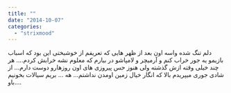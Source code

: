 ```yaml
---
title: ""
date: "2014-10-07"
categories: 
  - "strixmood"
---
```


دلم تنگ شده واسه اون بعد از ظهر هایی که تعریفم از خوشبختی این بود که اسباب بازیمو یه جور خراب کنم و آرمیچر و لامپاشو در بیارم که معلوم نشه خرابش کردم.... هر چند خیلی وقته ازش گذشته ولی هنوز حس پیروزی های اون روزهارو دوست دارم... از شادی جوری میپریدم بالا که انگار خیال زمین اومدن نداشتم... هه ... بریم سیالات بخونیم باو....
